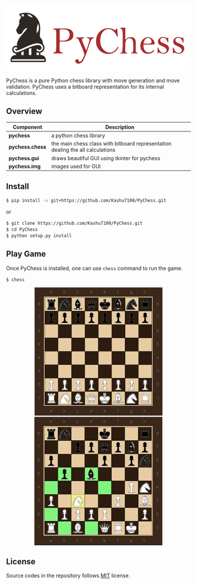 <p align="center">
  <img src="assets/logo.png"/>
</p>

PyChess is a pure Python chess library with move generation and move validation.
PyChess uses a bitboard representation for its internal calculations.

## Overview

| Component | Description |
| ---- | --- |
| **pychess** | a python chess library |
| **pychess.chess** | the main chess class with bitboard representation dealing the all calculations |
| **pychess.gui** | draws beautiful GUI using tkinter for pychess |
| **pychess.img** | images used for GUI |

## Install 
```bash
$ pip install -v git+https://github.com/Kashu7100/PyChess.git
```
or
```bash
$ git clone https://github.com/Kashu7100/PyChess.git
$ cd PyChess
$ python setup.py install
```

## Play Game
Once PyChess is installed, one can use `chess` command to run the game.

```
$ chess
```

<p align="center">
  <img src="assets/chess.PNG" width="350" height="350"/>

  <img src="assets/selected.PNG" width="350" height="350"/>
</p>

## License

Source codes in the repository follows [MIT](http://www.opensource.org/licenses/MIT) license.
